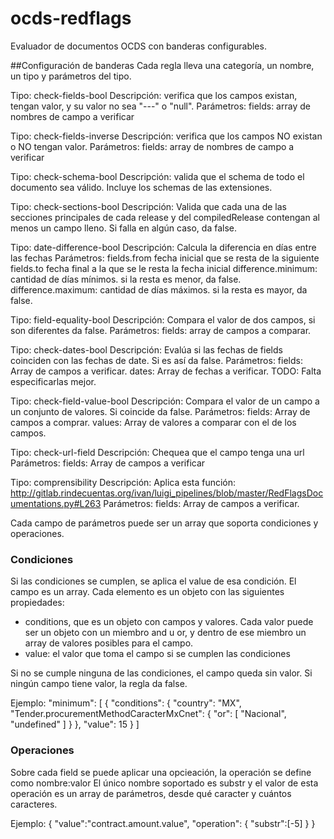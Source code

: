 # ocds-redflags
Evaluador de documentos OCDS con banderas configurables.

##Configuración de banderas
Cada regla lleva una categoría, un nombre, un tipo y parámetros del tipo.

Tipo: check-fields-bool
Descripción: verifica que los campos existan, tengan valor, y su valor no sea "---" o "null".
Parámetros:
fields: array de nombres de campo a verificar

Tipo: check-fields-inverse
Descripción: verifica que los campos NO existan o NO tengan valor.
Parámetros:
fields: array de nombres de campo a verificar

Tipo: check-schema-bool
Descripción: valida que el schema de todo el documento sea válido. Incluye los schemas de las extensiones.

Tipo: check-sections-bool
Descripción: Valida que cada una de las secciones principales de cada release y del compiledRelease contengan al menos un campo lleno. Si falla en algún caso, da false.

Tipo: date-difference-bool
Descripción: Calcula la diferencia en días entre las fechas
Parámetros:
fields.from fecha inicial que se resta de la siguiente
fields.to fecha final a la que se le resta la fecha inicial
difference.minimum: cantidad de días mínimos. si la resta es menor, da false.
difference.maximum: cantidad de días máximos. si la resta es mayor, da false.

Tipo: field-equality-bool
Descripción: Compara el valor de dos campos, si son diferentes da false.
Parámetros:
fields: array de campos a comparar.

Tipo: check-dates-bool
Descripción: Evalúa si las fechas de fields coinciden con las fechas de date. Si es así da false.
Parámetros:
fields: Array de campos a verificar.
dates: Array de fechas a verificar. TODO: Falta especificarlas mejor.

Tipo: check-field-value-bool
Descripción: Compara el valor de un campo a un conjunto de valores. Si coincide da false.
Parámetros:
fields: Array de campos a comprar.
values: Array de valores a comparar con el de los campos.

Tipo: check-url-field
Descripción: Chequea que el campo tenga una url
Parámetros:
fields: Array de campos a verificar

Tipo: comprensibility
Descripción: Aplica esta función: http://gitlab.rindecuentas.org/ivan/luigi_pipelines/blob/master/RedFlagsDocumentations.py#L263
Parámetros:
fields: Array de campos a verificar.

Cada campo de parámetros puede ser un array que soporta condiciones y operaciones.

### Condiciones
Si las condiciones se cumplen, se aplica el value de esa condición.
El campo es un array. Cada elemento es un objeto con las siguientes propiedades:
- conditions, que es un objeto con campos y valores. Cada valor puede ser un objeto con un miembro and u or, y dentro de ese miembro un array de valores posibles para el campo.
- value: el valor que toma el campo si se cumplen las condiciones

Si no se cumple ninguna de las condiciones, el campo queda sin valor. Si ningún campo tiene valor, la regla da false.

Ejemplo:
"minimum": [
  {
    "conditions": {
      "country": "MX",
      "Tender.procurementMethodCaracterMxCnet": {
        "or": [
          "Nacional",
          "undefined"
        ]
      }
    },
    "value": 15
  }
]

### Operaciones
Sobre cada field se puede aplicar una opcieación, la operación se define como nombre:valor
El único nombre soportado es substr y el valor de esta operación es un array de parámetros, desde qué caracter y cuántos caracteres.


Ejemplo:
{
  "value":"contract.amount.value",
  "operation": {
  "substr":[-5]
  }
}
